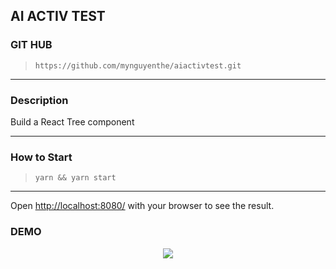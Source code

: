 ## AI ACTIV TEST

### GIT HUB

> `https://github.com/mynguyenthe/aiactivtest.git`

---

### Description

Build a React Tree component

---

### How to Start

> `yarn && yarn start`

---

Open [http://localhost:8080/](http://localhost:8080/) with your browser to see the result.

### DEMO
<div align="center">
<img src="https://media.giphy.com/media/yuc3bXVesQKWTJZSqf/giphy.gif">
</div>
